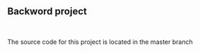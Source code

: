  <h2>  Backword project </h1> <br>
 <p>The source code for this project is located in the master branch </p>

